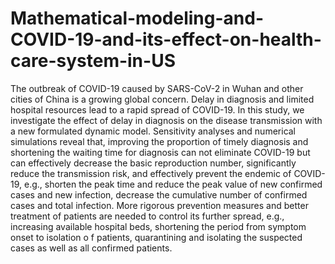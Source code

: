 # Mathematical-modeling-and-COVID-19-and-its-effect-on-health-care-system-in-US
The outbreak of COVID-19 caused by SARS-CoV-2 in Wuhan  and other cities of China is a growing global concern.   Delay in diagnosis and limited hospital resources lead to a  rapid spread of COVID-19. In this study, we investigate the  effect of delay in diagnosis on the disease transmission with a new formulated dynamic model.  Sensitivity analyses and numerical simulations reveal that, improving the proportion of   timely diagnosis and shortening the waiting time for diagnosis can not eliminate COVID-19  but can effectively decrease the basic reproduction number, significantly reduce the  transmission risk, and effectively prevent the endemic of COVID-19, e.g., shorten the   peak time and reduce the peak value of new confirmed cases and new infection, decrease   the cumulative number of confirmed cases and total infection. More rigorous prevention   measures and better treatment of patients are needed to control its further spread, e.g.,   increasing available hospital beds, shortening the period from symptom onset to isolation o  f patients, quarantining and  isolating the suspected cases as well as all  confirmed patients.
